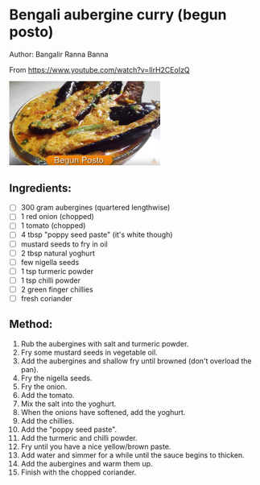 # Bengali aubergine curry (begun posto)
Author: Bangalir Ranna Banna

From https://www.youtube.com/watch?v=IlrH2CEoIzQ

<img src='../recipes/begun-posto.png' width='300px'>


## Ingredients:
- [ ] 300 gram aubergines (quartered lengthwise)
- [ ] 1 red onion (chopped)
- [ ] 1 tomato (chopped)
- [ ] 4 tbsp "poppy seed paste" (it's white though)
- [ ] mustard seeds to fry in oil
- [ ] 2 tbsp natural yoghurt
- [ ] few nigella seeds
- [ ] 1 tsp turmeric powder
- [ ] 1 tsp chilli powder
- [ ] 2 green finger chillies
- [ ] fresh coriander

## Method:
1. Rub the aubergines with salt and turmeric powder.
2. Fry some mustard seeds in vegetable oil.
3. Add the aubergines and shallow fry until browned (don't overload the pan).
4. Fry the nigella seeds.
5. Fry the onion.
6. Add the tomato.
7. Mix the salt into the yoghurt.
8. When the onions have softened, add the yoghurt.
9. Add the chillies.
10. Add the "poppy seed paste".
11. Add the turmeric and chilli powder.
12. Fry until you have a nice yellow/brown paste.
13. Add water and simmer for a while until the sauce begins to thicken.
14. Add the aubergines and warm them up.
15. Finish with the chopped coriander.

